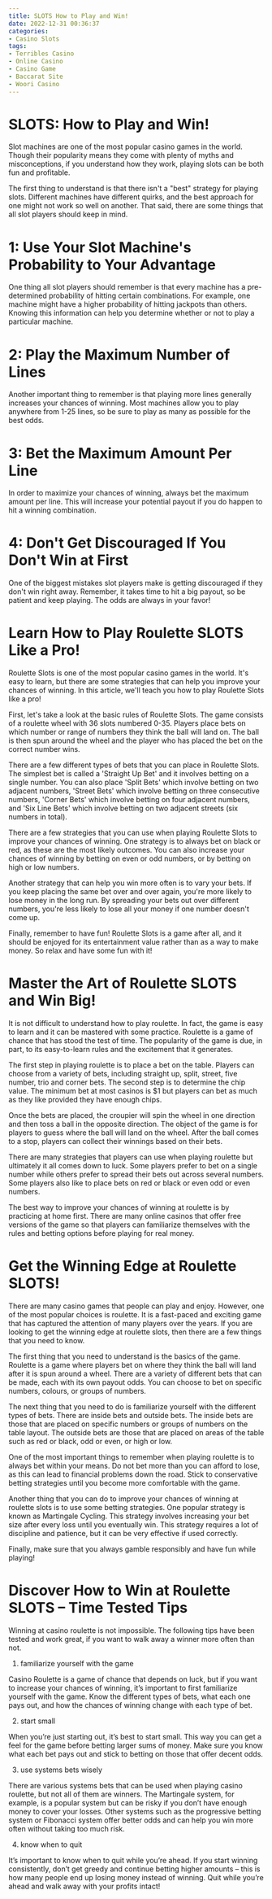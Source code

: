 ```yaml
---
title: SLOTS How to Play and Win!
date: 2022-12-31 00:36:37
categories:
- Casino Slots
tags:
- Terribles Casino
- Online Casino
- Casino Game
- Baccarat Site
- Woori Casino
---
```



#  SLOTS: How to Play and Win!

Slot machines are one of the most popular casino games in the world. Though their popularity means they come with plenty of myths and misconceptions, if you understand how they work, playing slots can be both fun and profitable.

The first thing to understand is that there isn't a "best" strategy for playing slots. Different machines have different quirks, and the best approach for one might not work so well on another. That said, there are some things that all slot players should keep in mind.

# 1: Use Your Slot Machine's Probability to Your Advantage

One thing all slot players should remember is that every machine has a pre-determined probability of hitting certain combinations. For example, one machine might have a higher probability of hitting jackpots than others. Knowing this information can help you determine whether or not to play a particular machine.

# 2: Play the Maximum Number of Lines

Another important thing to remember is that playing more lines generally increases your chances of winning. Most machines allow you to play anywhere from 1-25 lines, so be sure to play as many as possible for the best odds.

# 3: Bet the Maximum Amount Per Line

In order to maximize your chances of winning, always bet the maximum amount per line. This will increase your potential payout if you do happen to hit a winning combination.

# 4: Don't Get Discouraged If You Don't Win at First

One of the biggest mistakes slot players make is getting discouraged if they don't win right away. Remember, it takes time to hit a big payout, so be patient and keep playing. The odds are always in your favor!

#  Learn How to Play Roulette SLOTS Like a Pro!

 Roulette Slots is one of the most popular casino games in the world. It's easy to learn, but there are some strategies that can help you improve your chances of winning. In this article, we'll teach you how to play Roulette Slots like a pro!

First, let's take a look at the basic rules of Roulette Slots. The game consists of a roulette wheel with 36 slots numbered 0-35. Players place bets on which number or range of numbers they think the ball will land on. The ball is then spun around the wheel and the player who has placed the bet on the correct number wins.

There are a few different types of bets that you can place in Roulette Slots. The simplest bet is called a 'Straight Up Bet' and it involves betting on a single number. You can also place 'Split Bets' which involve betting on two adjacent numbers, 'Street Bets' which involve betting on three consecutive numbers, 'Corner Bets' which involve betting on four adjacent numbers, and 'Six Line Bets' which involve betting on two adjacent streets (six numbers in total).

There are a few strategies that you can use when playing Roulette Slots to improve your chances of winning. One strategy is to always bet on black or red, as these are the most likely outcomes. You can also increase your chances of winning by betting on even or odd numbers, or by betting on high or low numbers.

Another strategy that can help you win more often is to vary your bets. If you keep placing the same bet over and over again, you're more likely to lose money in the long run. By spreading your bets out over different numbers, you're less likely to lose all your money if one number doesn't come up.

Finally, remember to have fun! Roulette Slots is a game after all, and it should be enjoyed for its entertainment value rather than as a way to make money. So relax and have some fun with it!

#  Master the Art of Roulette SLOTS and Win Big!

It is not difficult to understand how to play roulette. In fact, the game is easy to learn and it can be mastered with some practice. Roulette is a game of chance that has stood the test of time. The popularity of the game is due, in part, to its easy-to-learn rules and the excitement that it generates.

The first step in playing roulette is to place a bet on the table. Players can choose from a variety of bets, including straight up, split, street, five number, trio and corner bets. The second step is to determine the chip value. The minimum bet at most casinos is $1 but players can bet as much as they like provided they have enough chips.

Once the bets are placed, the croupier will spin the wheel in one direction and then toss a ball in the opposite direction. The object of the game is for players to guess where the ball will land on the wheel. After the ball comes to a stop, players can collect their winnings based on their bets.

There are many strategies that players can use when playing roulette but ultimately it all comes down to luck. Some players prefer to bet on a single number while others prefer to spread their bets out across several numbers. Some players also like to place bets on red or black or even odd or even numbers.

The best way to improve your chances of winning at roulette is by practicing at home first. There are many online casinos that offer free versions of the game so that players can familiarize themselves with the rules and betting options before playing for real money.

#  Get the Winning Edge at Roulette SLOTS!

There are many casino games that people can play and enjoy. However, one of the most popular choices is roulette. It is a fast-paced and exciting game that has captured the attention of many players over the years. If you are looking to get the winning edge at roulette slots, then there are a few things that you need to know.

The first thing that you need to understand is the basics of the game. Roulette is a game where players bet on where they think the ball will land after it is spun around a wheel. There are a variety of different bets that can be made, each with its own payout odds. You can choose to bet on specific numbers, colours, or groups of numbers.

The next thing that you need to do is familiarize yourself with the different types of bets. There are inside bets and outside bets. The inside bets are those that are placed on specific numbers or groups of numbers on the table layout. The outside bets are those that are placed on areas of the table such as red or black, odd or even, or high or low.

One of the most important things to remember when playing roulette is to always bet within your means. Do not bet more than you can afford to lose, as this can lead to financial problems down the road. Stick to conservative betting strategies until you become more comfortable with the game.

Another thing that you can do to improve your chances of winning at roulette slots is to use some betting strategies. One popular strategy is known as Martingale Cycling. This strategy involves increasing your bet size after every loss until you eventually win. This strategy requires a lot of discipline and patience, but it can be very effective if used correctly.

Finally, make sure that you always gamble responsibly and have fun while playing!

#  Discover How to Win at Roulette SLOTS – Time Tested Tips

Winning at casino roulette is not impossible. The following tips have been tested and work great, if you want to walk away a winner more often than not.

1. familiarize yourself with the game

Casino Roulette is a game of chance that depends on luck, but if you want to increase your chances of winning, it’s important to first familiarize yourself with the game. Know the different types of bets, what each one pays out, and how the chances of winning change with each type of bet.

2. start small

When you’re just starting out, it’s best to start small. This way you can get a feel for the game before betting larger sums of money. Make sure you know what each bet pays out and stick to betting on those that offer decent odds.

3. use systems bets wisely

There are various systems bets that can be used when playing casino roulette, but not all of them are winners. The Martingale system, for example, is a popular system but can be risky if you don’t have enough money to cover your losses. Other systems such as the progressive betting system or Fibonacci system offer better odds and can help you win more often without taking too much risk.

4. know when to quit

It’s important to know when to quit while you’re ahead. If you start winning consistently, don’t get greedy and continue betting higher amounts – this is how many people end up losing money instead of winning. Quit while you’re ahead and walk away with your profits intact!